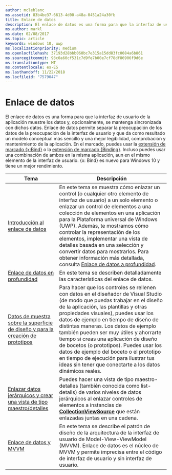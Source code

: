 ```yaml
---
author: mcleblanc
ms.assetid: 83b4be37-6613-4d00-a48a-0451a24a30fb
title: Enlace de datos
description: El enlace de datos es una forma para que la interfaz de usuario de la aplicación muestre los datos y, opcionalmente, se mantenga sincronizada con dichos datos.
ms.author: markl
ms.date: 02/08/2017
ms.topic: article
keywords: windows 10, uwp
ms.localizationpriority: medium
ms.openlocfilehash: 37193d28bbb060bc7e315a15dd83fc0084a6b861
ms.sourcegitcommit: 93c0a60cf531c7d9fe7b00e7cf78df86906f9d6e
ms.translationtype: MT
ms.contentlocale: es-ES
ms.lasthandoff: 11/22/2018
ms.locfileid: "7579047"
---
```

# <a name="data-binding"></a>Enlace de datos

El enlace de datos es una forma para que la interfaz de usuario de la aplicación muestre los datos y, opcionalmente, se mantenga sincronizada con dichos datos. Enlace de datos permite separar la preocupación de los datos de la preocupación de la interfaz de usuario y que da como resultado un modelo conceptual más sencillo y una mejor legibilidad, comprobación y mantenimiento de la aplicación. En el marcado, puedes usar la [extensión de marcado {x:Bind}](https://msdn.microsoft.com/library/windows/apps/Mt204783) o la [extensión de marcado {Binding}](https://msdn.microsoft.com/library/windows/apps/Mt204782). Incluso puedes usar una combinación de ambos en la misma aplicación, aun en el mismo elemento de la interfaz de usuario. {x: Bind} es nuevo para Windows 10 y tiene un mejor rendimiento.

| Tema | Descripción |
|-------|-------------|
| [Introducción al enlace de datos](data-binding-quickstart.md) | En este tema se muestra cómo enlazar un control (o cualquier otro elemento de interfaz de usuario) a un solo elemento o enlazar un control de elementos a una colección de elementos en una aplicación para la Plataforma universal de Windows (UWP). Además, te mostramos cómo controlar la representación de los elementos, implementar una vista de detalles basada en una selección y convertir datos para mostrarlos. Para obtener información más detallada, consulta [Enlace de datos a profundidad](data-binding-in-depth.md). | 
| [Enlace de datos en profundidad](data-binding-in-depth.md) | En este tema se describen detalladamente las características del enlace de datos. |
| [Datos de muestra sobre la superficie de diseño y para la creación de prototipos](displaying-data-in-the-designer.md) | Para hacer que los controles se rellenen con datos en el diseñador de Visual Studio (de modo que puedas trabajar en el diseño de la aplicación, las plantillas y otras propiedades visuales), puedes usar los datos de ejemplo en tiempo de diseño de distintas maneras. Los datos de ejemplo también pueden ser muy útiles y ahorrarte tiempo si creas una aplicación de diseño de bocetos (o prototipos). Puedes usar los datos de ejemplo del boceto o el prototipo en tiempo de ejecución para ilustrar tus ideas sin tener que conectarte a los datos dinámicos reales. |
| [Enlazar datos jerárquicos y crear una vista de tipo maestro/detalles](how-to-bind-to-hierarchical-data-and-create-a-master-details-view.md) | Puedes hacer una vista de tipo maestro-detalles (también conocida como list-details) de varios niveles de datos jerárquicos al enlazar controles de elementos a instancias de [<strong>CollectionViewSource</strong>](https://msdn.microsoft.com/library/windows/apps/BR209833) que están enlazadas juntas en una cadena. |
| [Enlace de datos y MVVM](data-binding-and-mvvm.md) | En este tema se describe el patrón de diseño de la arquitectura de la interfaz de usuario de Model-View-ViewModel (MVVM). Enlace de datos es el núcleo de MVVM y permite imprecisa entre el código de interfaz de usuario y sin interfaz de usuario. |
